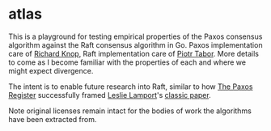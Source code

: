 # atlas

This is a playground for testing empirical properties of the Paxos consensus algorithm against the Raft consensus algorithm in Go.  Paxos implementation care of [Richard Knop](https://github.com/RichardKnop), Raft implementation care of [Piotr Tabor](https://github.com/ptabor).  More details to come as I become familiar with the properties of each and where we might expect divergence.

The intent is to enable future research into Raft, similar to how [The Paxos Register](https://www.cs.utexas.edu/~lorenzo/corsi/cs380d/papers/li07Paxos.pdf) successfully framed [Leslie Lamport](https://www.microsoft.com/en-us/research/people/lamport/)'s [classic paper](https://lamport.azurewebsites.net/pubs/paxos-simple.pdf).

Note original licenses remain intact for the bodies of work the algorithms have been extracted from.
